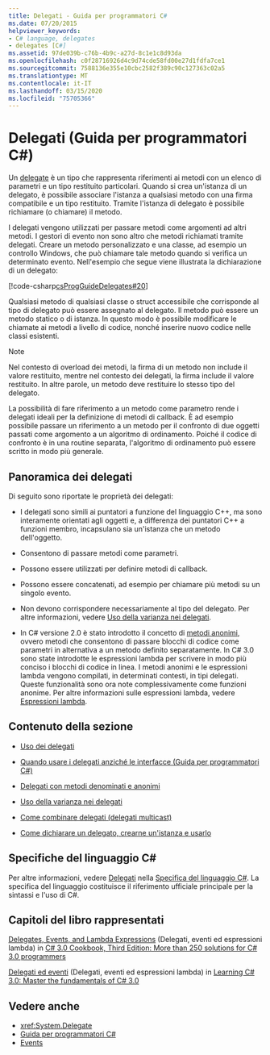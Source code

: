 ```yaml
---
title: Delegati - Guida per programmatori C#
ms.date: 07/20/2015
helpviewer_keywords:
- C# language, delegates
- delegates [C#]
ms.assetid: 97de039b-c76b-4b9c-a27d-8c1e1c8d93da
ms.openlocfilehash: c0f28716926d4c9d74cde58fd00e27d1fdfa7ce1
ms.sourcegitcommit: 7588136e355e10cbc2582f389c90c127363c02a5
ms.translationtype: MT
ms.contentlocale: it-IT
ms.lasthandoff: 03/15/2020
ms.locfileid: "75705366"
---
```

# <a name="delegates-c-programming-guide"></a>Delegati (Guida per programmatori C#)
Un [delegate](../../language-reference/builtin-types/reference-types.md) è un tipo che rappresenta riferimenti ai metodi con un elenco di parametri e un tipo restituito particolari. Quando si crea un'istanza di un delegato, è possibile associare l'istanza a qualsiasi metodo con una firma compatibile e un tipo restituito. Tramite l'istanza di delegato è possibile richiamare (o chiamare) il metodo.  
  
 I delegati vengono utilizzati per passare metodi come argomenti ad altri metodi. I gestori di evento non sono altro che metodi richiamati tramite delegati. Creare un metodo personalizzato e una classe, ad esempio un controllo Windows, che può chiamare tale metodo quando si verifica un determinato evento. Nell'esempio che segue viene illustrata la dichiarazione di un delegato:  
  
 [!code-csharp[csProgGuideDelegates#20](~/samples/snippets/csharp/VS_Snippets_VBCSharp/csProgGuideDelegates/CS/Delegates.cs#20)]  
  
 Qualsiasi metodo di qualsiasi classe o struct accessibile che corrisponde al tipo di delegato può essere assegnato al delegato. Il metodo può essere un metodo statico o di istanza. In questo modo è possibile modificare le chiamate ai metodi a livello di codice, nonché inserire nuovo codice nelle classi esistenti.  
  
> [!NOTE]
> Nel contesto di overload dei metodi, la firma di un metodo non include il valore restituito, mentre nel contesto dei delegati, la firma include il valore restituito. In altre parole, un metodo deve restituire lo stesso tipo del delegato.  
  
 La possibilità di fare riferimento a un metodo come parametro rende i delegati ideali per la definizione di metodi di callback. È ad esempio possibile passare un riferimento a un metodo per il confronto di due oggetti passati come argomento a un algoritmo di ordinamento. Poiché il codice di confronto è in una routine separata, l'algoritmo di ordinamento può essere scritto in modo più generale.  
  
## <a name="delegates-overview"></a>Panoramica dei delegati  
 Di seguito sono riportate le proprietà dei delegati:  
  
- I delegati sono simili ai puntatori a funzione del linguaggio C++, ma sono interamente orientati agli oggetti e, a differenza dei puntatori C++ a funzioni membro, incapsulano sia un'istanza che un metodo dell'oggetto.
  
- Consentono di passare metodi come parametri.  
  
- Possono essere utilizzati per definire metodi di callback.  
  
- Possono essere concatenati, ad esempio per chiamare più metodi su un singolo evento.  
  
- Non devono corrispondere necessariamente al tipo del delegato. Per altre informazioni, vedere [Uso della varianza nei delegati](../concepts/covariance-contravariance/using-variance-in-delegates.md).  
  
- In C# versione 2.0 è stato introdotto il concetto di [metodi anonimi](../../language-reference/operators/delegate-operator.md), ovvero metodi che consentono di passare blocchi di codice come parametri in alternativa a un metodo definito separatamente. In C# 3.0 sono state introdotte le espressioni lambda per scrivere in modo più conciso i blocchi di codice in linea. I metodi anonimi e le espressioni lambda vengono compilati, in determinati contesti, in tipi delegati. Queste funzionalità sono ora note complessivamente come funzioni anonime. Per altre informazioni sulle espressioni lambda, vedere [Espressioni lambda](../statements-expressions-operators/lambda-expressions.md).
  
## <a name="in-this-section"></a>Contenuto della sezione  
  
- [Uso dei delegati](./using-delegates.md)  
  
- [Quando usare i delegati anziché le interfacce (Guida per programmatori C#)](https://docs.microsoft.com/previous-versions/visualstudio/visual-studio-2010/ms173173(v=vs.100))  
  
- [Delegati con metodi denominati e anonimi](./delegates-with-named-vs-anonymous-methods.md)  
  
- [Uso della varianza nei delegati](../concepts/covariance-contravariance/using-variance-in-delegates.md)  
  
- [Come combinare delegati (delegati multicast)](./how-to-combine-delegates-multicast-delegates.md)  
  
- [Come dichiarare un delegato, crearne un'istanza e usarlo](./how-to-declare-instantiate-and-use-a-delegate.md)

## <a name="c-language-specification"></a>Specifiche del linguaggio C#  

Per altre informazioni, vedere [Delegati](~/_csharplang/spec/delegates.md) nella [Specifica del linguaggio C#](/dotnet/csharp/language-reference/language-specification/introduction). La specifica del linguaggio costituisce il riferimento ufficiale principale per la sintassi e l'uso di C#.
  
## <a name="featured-book-chapters"></a>Capitoli del libro rappresentati  
 [Delegates, Events, and Lambda Expressions](https://docs.microsoft.com/previous-versions/visualstudio/visual-studio-2008/ff518994%28v=orm.10%29) (Delegati, eventi ed espressioni lambda) in [C# 3.0 Cookbook, Third Edition: More than 250 solutions for C# 3.0 programmers](https://docs.microsoft.com/previous-versions/visualstudio/visual-studio-2008/ff518995%28v=orm.10%29)  
  
 [Delegati ed eventi](https://docs.microsoft.com/previous-versions/visualstudio/visual-studio-2008/ff652490%28v=orm.10%29) (Delegati, eventi ed espressioni lambda) in [Learning C# 3.0: Master the fundamentals of C# 3.0](https://docs.microsoft.com/previous-versions/visualstudio/visual-studio-2008/ff652493%28v=orm.10%29)  
  
## <a name="see-also"></a>Vedere anche

- <xref:System.Delegate>
- [Guida per programmatori C#](../index.md)
- [Events](../events/index.md)
